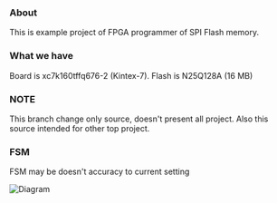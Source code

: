 ### About ###
This is example project of FPGA programmer of SPI Flash memory.
### What we have ###
Board is xc7k160tffq676-2 (Kintex-7).
Flash is N25Q128A (16 MB)
### NOTE ###
This branch change only source, doesn't present all project.
Also this source intended for other top project.
### FSM ###
FSM may be doesn't accuracy to current setting

![Diagram](https://image.ibb.co/n3PoBm/FSM.png)
